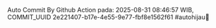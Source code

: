 Auto Commit By Github Action pada: 2025-08-31 08:46:57 WIB, COMMIT_UUID 2e221407-b17e-4e55-9e77-fbf8e1562f61 #autohijau🗿
